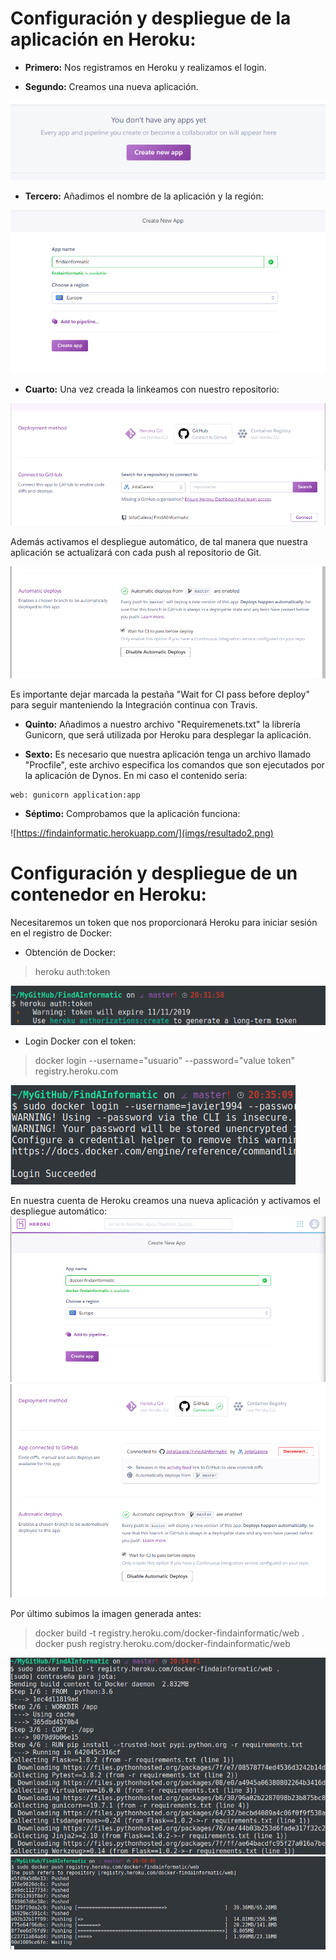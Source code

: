 # Configuración y despliegue de la aplicación en Heroku:

* __Primero:__ Nos registramos en Heroku y realizamos el login.

* __Segundo:__ Creamos una nueva aplicación.

![](imgs/crearapp2.png)

* __Tercero:__ Añadimos el nombre de la aplicación y la región:

![](imgs/create2.png)

* __Cuarto:__ Una vez creada la linkeamos con nuestro repositorio:

![](imgs/link2.png)

Además activamos el despliegue automático, de tal manera que nuestra aplicación se actualizará con cada push al repositorio de Git.

![](imgs/despliegue2.png)

Es importante dejar marcada la pestaña "Wait for CI pass before deploy" para seguir manteniendo la Integración continua con Travis.

* __Quinto:__ Añadimos a nuestro archivo "Requiremenets.txt" la librería Gunicorn, que será utilizada por Heroku para desplegar la aplicación.

* __Sexto:__ Es necesario que nuestra aplicación tenga un archivo llamado "Procfile", este archivo especifica los comandos que son ejecutados por la aplicación de Dynos.
En mi caso el contenido sería:
~~~~
web: gunicorn application:app
~~~~

* __Séptimo:__ Comprobamos que la aplicación funciona:

![https://findainformatic.herokuapp.com/](imgs/resultado2.png)

# Configuración y despliegue de un contenedor en Heroku:

Necesitaremos un token que nos proporcionará Heroku para iniciar sesión en el registro de Docker:

* Obtención de Docker:
> heroku auth:token

![](./imgs/tokenHero.png)

* Login Docker con el token:
> docker login --username="usuario" --password="value token" registry.heroku.com

![](./imgs/registerHeroToken.png)

En nuestra cuenta de Heroku creamos una nueva aplicación y activamos el despliegue automático:
![](./imgs/newappdock.png)
![](./imgs/deployautodock.png)

Por último subimos la imagen generada antes:
>docker build -t registry.heroku.com/docker-findainformatic/web .
>docker push registry.heroku.com/docker-findainformatic/web

![](./imgs/dock1.png)
![](./imgs/dock2.png)

